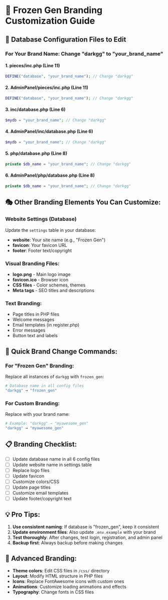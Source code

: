# 🎨 Frozen Gen Branding Customization Guide

## 🔧 Database Configuration Files to Edit

### For Your Brand Name: Change "darkgg" to "your_brand_name"

#### 1. **pieces/inc.php** (Line 11)
```php
DEFINE("database", "your_brand_name"); // Change "darkgg"
```

#### 2. **AdminPanel/pieces/inc.php** (Line 11)  
```php
DEFINE("database", "your_brand_name"); // Change "darkgg"
```

#### 3. **inc/database.php** (Line 6)
```php
$mydb = "your_brand_name"; // Change "darkgg"
```

#### 4. **AdminPanel/inc/database.php** (Line 6)
```php  
$mydb = "your_brand_name"; // Change "darkgg"
```

#### 5. **php/database.php** (Line 8)
```php
private $db_name = "your_brand_name"; // Change "darkgg"
```

#### 6. **AdminPanel/php/database.php** (Line 8)
```php
private $db_name = "your_brand_name"; // Change "darkgg"
```

## 🎭 Other Branding Elements You Can Customize:

### Website Settings (Database)
Update the `settings` table in your database:
- **website**: Your site name (e.g., "Frozen Gen")
- **favicon**: Your favicon URL
- **footer**: Footer text/copyright

### Visual Branding Files:
- **logo.png** - Main logo image
- **favicon.ico** - Browser icon
- **CSS files** - Color schemes, themes
- **Meta tags** - SEO titles and descriptions

### Text Branding:
- Page titles in PHP files
- Welcome messages
- Email templates (in register.php)
- Error messages
- Button text and labels

## 🚀 Quick Brand Change Commands:

### For "Frozen Gen" Branding:
Replace all instances of `darkgg` with `frozen_gen`:

```bash
# Database name in all config files
"darkgg" → "frozen_gen"
```

### For Custom Branding:
Replace with your brand name:
```bash  
# Example: "darkgg" → "myawesome_gen"
"darkgg" → "myawesome_gen"
```

## 📋 Branding Checklist:
- [ ] Update database name in all 6 config files
- [ ] Update website name in settings table
- [ ] Replace logo files
- [ ] Update favicon
- [ ] Customize colors/CSS
- [ ] Update page titles
- [ ] Customize email templates
- [ ] Update footer/copyright text

## 💡 Pro Tips:
1. **Use consistent naming**: If database is "frozen_gen", keep it consistent
2. **Update environment files**: Also update `.env.example` with your brand
3. **Test thoroughly**: After changes, test login, registration, and admin panel
4. **Backup first**: Always backup before making changes

## 🎨 Advanced Branding:
- **Theme colors**: Edit CSS files in `/css/` directory
- **Layout**: Modify HTML structure in PHP files  
- **Icons**: Replace FontAwesome icons with custom ones
- **Animations**: Customize loading animations and effects
- **Typography**: Change fonts in CSS files